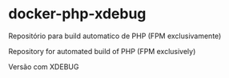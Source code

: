 # docker-php-xdebug

Repositório para build automatico de PHP (FPM exclusivamente)

Repository for automated build of PHP (FPM exclusively)

Versão com XDEBUG
